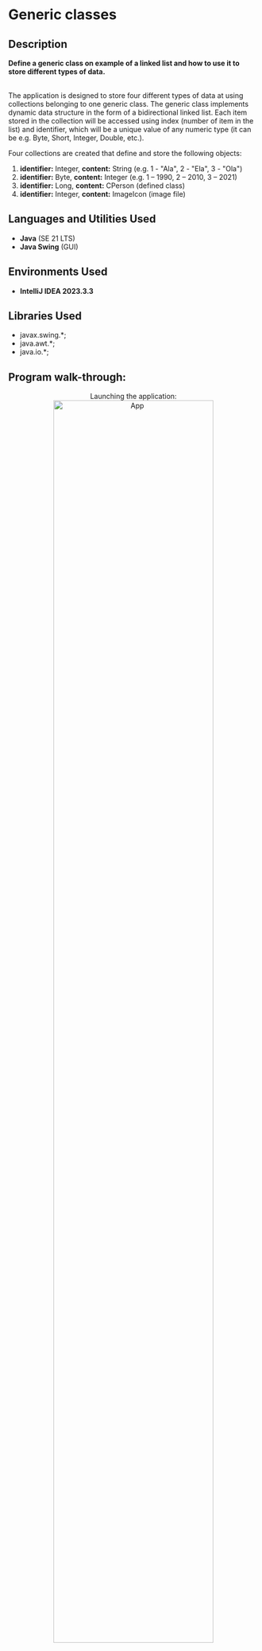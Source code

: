 # Generic classes

<h2>Description</h2>
<b>
  Define a generic class on example of a linked list and how to use it to store different types of data.
</b> 
</br></br>
<p>
  The application is designed to store four different types of data at
  using collections belonging to one generic class. The generic class implements
  dynamic data structure in the form of a bidirectional linked list.
  Each item stored in the collection will be accessed using
  index (number of item in the list) and identifier, which will be a unique value of any
  numeric type (it can be e.g. Byte, Short, Integer, Double, etc.).
</p>
<p>
Four collections are created that define and store the following objects:
</p>
<ol>
  <li><b>identifier:</b> Integer, <b>content:</b> String (e.g. 1 - "Ala", 2 - "Ela", 3 - "Ola")</li>
  <li><b>identifier:</b> Byte, <b>content:</b> Integer (e.g. 1 – 1990, 2 – 2010, 3 – 2021)</li>
  <li><b>identifier:</b> Long, <b>content:</b> CPerson (defined class)</li>
  <li><b>identifier:</b> Integer, <b>content:</b> ImageIcon (image file)</li>
</ol>

<h2>Languages and Utilities Used</h2>

- <b>Java</b> (SE 21 LTS)
- <b>Java Swing</b> (GUI)

<h2>Environments Used</h2>

- <b>IntelliJ IDEA 2023.3.3</b>

<h2>Libraries Used</h2>

- javax.swing.*;
- java.awt.*;
- java.io.*;

<h2>Program walk-through:</h2>

<p align="center">
Launching the application: <br/>
<img src="https://i.imgur.com/zbHBVbH.png" width="80%" alt ="App"  width="80%"/>
<br />
<br />
Adding contents to collections:  <br/>
<img src="https://i.imgur.com/Msa1Y6O.png" alt="AddingToCollections" width="80%"/>
<br />
<br />
Searching values from collection: <br/>
<img src="https://i.imgur.com/GoIvbGs.png" width="80%" alt="EndOfGame"/>
<br />
<br />
Exception handling: <br/>
<img src="https://i.imgur.com/JvmVSFL.png" width="80%" alt="EndOfGame"/>
<br />
  
<h2>Functionality</h2>
<p>
  <ul>
    <li>Possibility to assign values ​​and add another item to each collection</li>
    <li>The elements of each collection are displayed on the screen using a list component</li>
    <li>Searching for a specific element and displaying its value using the index or identifier have been implemented into the collection (1)</li>
    <li>Possibility to enter personal data required by the CPerson constructor and an identifier, create an object and add it to the collection.</li>
    <li>Ability to select a graphic file (raster image) by the user (JFileChooser) and add it with its ID to the collection</li>
    <li>Collection items are displayed on the screen using a list component.</li>
    <li>An appropriate rendering engine object was created in such a way that the list would display images (inheriting from javax.swing.DefaultListCellRenderer).</li>
  </ul>
</p>
